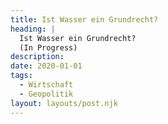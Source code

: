 ```yaml
---
title: Ist Wasser ein Grundrecht?
heading: |
  Ist Wasser ein Grundrecht? 
  (In Progress)
description:
date: 2020-01-01
tags:
  - Wirtschaft
  - Geopolitik
layout: layouts/post.njk
---
```

